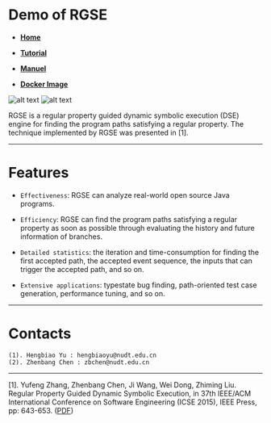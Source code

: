 Demo of RGSE
===============================================
* [**Home**](https://jrgse.github.io/demo/)  

* [**Tutorial**](https://jrgse.github.io)

* [**Manuel**](https://github.com/jrgse/demo/raw/master/manuel.pdf)

* [**Docker Image**](https://1drv.ms/u/s!Amd07GCbYt_zbQZm2w2MBbXI6Zo)

![alt text](https://github.com/jrgse/images/blob/master/FSM.jpg) 
![alt text](https://raw.githubusercontent.com/jrgse/images/master/FSM.jpg)

RGSE is a regular property guided dynamic symbolic execution (DSE) engine for finding the program paths satisfying a regular property. The technique implemented by RGSE was presented in [1].

--------------

# **Features**
  * `Effectiveness`: RGSE can analyze real-world open source Java programs. 
  
  * `Efficiency`: RGSE can find the program paths satisfying a regular property as soon as possible through evaluating the history and future information of branches.
  
  * `Detailed statistics`: the iteration and time-consumption for finding the first accepted path, the accepted event sequence, the inputs that can trigger the accepted path, and so on.  
  
  * `Extensive applications`: typestate bug finding, path-oriented test case generation, performance tuning, and so on.    

----------  
# **Contacts**
	(1). Hengbiao Yu : hengbiaoyu@nudt.edu.cn
	(2). Zhenbang Chen : zbchen@nudt.edu.cn

----------  

[1]. Yufeng Zhang, Zhenbang Chen, Ji Wang, Wei Dong, Zhiming Liu. Regular Property Guided Dynamic Symbolic Execution, in 37th IEEE/ACM International Conference on Software Engineering (ICSE 2015), IEEE Press, pp: 643-653. ([PDF](http://zbchen.github.io/Papers_files/icse2015.pdf))
